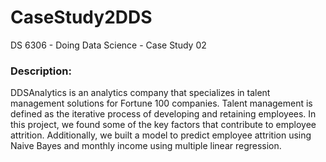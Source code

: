 # CaseStudy2DDS
DS 6306 - Doing Data Science - Case Study 02


### Description: 

 DDSAnalytics is an analytics company that specializes in talent management solutions for Fortune 100 companies. Talent management is defined as the iterative process of developing and retaining employees. In this project, we found some of the key factors that contribute to employee attrition. Additionally, we built a model to predict employee attrition using Naive Bayes and monthly income using multiple linear regression. 


